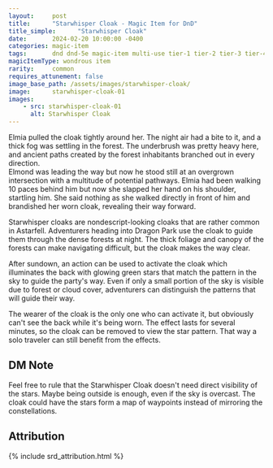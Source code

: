 ```yaml
---
layout:     post
title:      "Starwhisper Cloak - Magic Item for DnD"
title_simple:      "Starwhisper Cloak"
date:       2024-02-20 10:00:00 -0400
categories: magic-item
tags:       dnd dnd-5e magic-item multi-use tier-1 tier-2 tier-3 tier-4
magicItemType: wondrous item
rarity:     common
requires_attunement: false
image_base_path: /assets/images/starwhisper-cloak/
image:      starwhisper-cloak-01
images:
    - src: starwhisper-cloak-01
      alt: Starwhisper Cloak
---
```


<div class="read-aloud">
    Elmia pulled the cloak tightly around her. The night air had a bite to it, and a thick fog was settling in the forest. The underbrush was pretty heavy here, and ancient paths created by the forest inhabitants branched out in every direction.
</div>
<div class="read-aloud">
    Elmond was leading the way but now he stood still at an overgrown intersection with a multitude of potential pathways. Elmia had been walking 10 paces behind him but now she slapped her hand on his shoulder, startling him. She said nothing as she walked directly in front of him and brandished her worn cloak, revealing their way forward.
</div>

<!--more-->

Starwhisper cloaks are nondescript-looking cloaks that are rather common in Astarfell. Adventurers heading into Dragon Park use the cloak to guide them through the dense forests at night. The thick foliage and canopy of the forests can make navigating difficult, but the cloak makes the way clear. 

After sundown, an action can be used to activate the cloak which illuminates the back with glowing green stars that match the pattern in the sky to guide the party's way. Even if only a small portion of the sky is visible due to forest or cloud cover, adventurers can distinguish the patterns that will guide their way.

The wearer of the cloak is the only one who can activate it, but obviously can't see the back while it's being worn. The effect lasts for several minutes, so the cloak can be removed to view the star pattern. That way a solo traveler can still benefit from the effects.


## DM Note

Feel free to rule that the Starwhisper Cloak doesn't need direct visibility of the stars. Maybe being outside is enough, even if the sky is overcast. The cloak could have the stars form a map of waypoints instead of mirroring the constellations.


## Attribution

{% include srd_attribution.html %}
